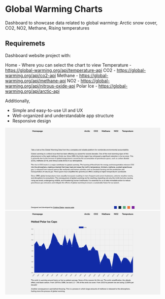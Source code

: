 # Global Warming Charts

Dashboard to showcase data related to global warming: Arctic snow cover, CO2, NO2, Methane, Rising temperatures 

## Requiremets

Dashboard website project with:

Home - Where you can select the chart to view
Temperature - https://global-warming.org/api/temperature-api
CO2 - https://global-warming.org/api/co2-api
Methane - https://global-warming.org/api/methane-api
NO2 - https://global-warming.org/api/nitrous-oxide-api
Polar Ice - https://global-warming.org/api/arctic-api

Additionally, 

- Simple and easy-to-use UI and UX
- Well-organized and understandable app structure
- Responsive design

![homepage](./src/assets/homepage.png "Homepage view")
![chart](./src/assets/chart.png "Chart view")






